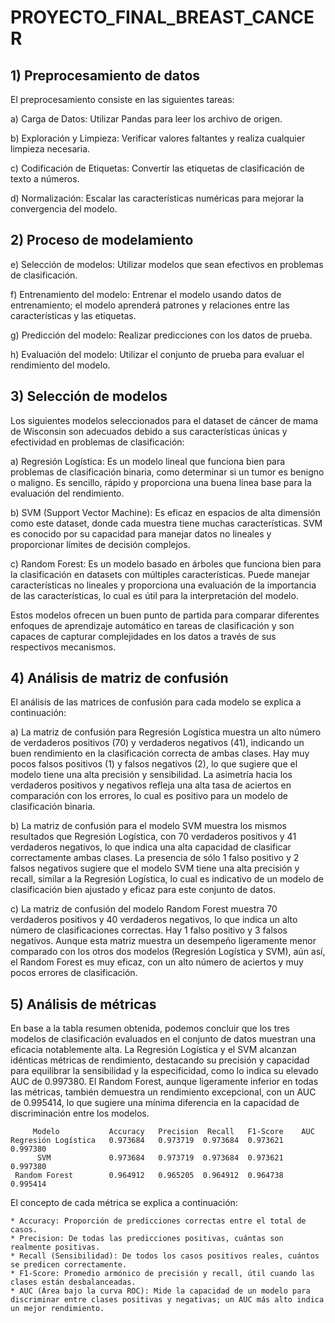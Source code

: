 # PROYECTO_FINAL_BREAST_CANCER

## 1) Preprocesamiento de datos
El preprocesamiento consiste en las siguientes tareas:

a) Carga de Datos: Utilizar Pandas para leer los archivo de origen.

b) Exploración y Limpieza: Verificar valores faltantes y realiza cualquier limpieza necesaria.

c) Codificación de Etiquetas: Convertir las etiquetas de clasificación de texto a números.

d) Normalización: Escalar las características numéricas para mejorar la convergencia del modelo.

## 2) Proceso de modelamiento

e) Selección de modelos: Utilizar modelos que sean efectivos en problemas de clasificación.

f) Entrenamiento del modelo: Entrenar el modelo usando datos de entrenamiento; el modelo aprenderá patrones y relaciones entre las características y las etiquetas.

g) Predicción del modelo: Realizar predicciones con los datos de prueba.

h) Evaluación del modelo: Utilizar el conjunto de prueba para evaluar el rendimiento del modelo.

## 3) Selección de modelos
Los siguientes modelos seleccionados para el dataset de cáncer de mama de Wisconsin son adecuados debido a sus características únicas y efectividad en problemas de clasificación:

a) Regresión Logística: Es un modelo lineal que funciona bien para problemas de clasificación binaria, como determinar si un tumor es benigno o maligno. Es sencillo, rápido y proporciona una buena línea base para la evaluación del rendimiento.

b) SVM (Support Vector Machine): Es eficaz en espacios de alta dimensión como este dataset, donde cada muestra tiene muchas características. SVM es conocido por su capacidad para manejar datos no lineales y proporcionar límites de decisión complejos.

c) Random Forest: Es un modelo basado en árboles que funciona bien para la clasificación en datasets con múltiples características. Puede manejar características no lineales y proporciona una evaluación de la importancia de las características, lo cual es útil para la interpretación del modelo.

Estos modelos ofrecen un buen punto de partida para comparar diferentes enfoques de aprendizaje automático en tareas de clasificación y son capaces de capturar complejidades en los datos a través de sus respectivos mecanismos.

## 4) Análisis de matriz de confusión
El análisis de las matrices de confusión para cada modelo se explica a continuación:

a) La matriz de confusión para Regresión Logística muestra un alto número de verdaderos positivos (70) y verdaderos negativos (41), indicando un buen rendimiento en la clasificación correcta de ambas clases. Hay muy pocos falsos positivos (1) y falsos negativos (2), lo que sugiere que el modelo tiene una alta precisión y sensibilidad. La asimetría hacia los verdaderos positivos y negativos refleja una alta tasa de aciertos en comparación con los errores, lo cual es positivo para un modelo de clasificación binaria.

b) La matriz de confusión para el modelo SVM muestra los mismos resultados que Regresión Logística, con 70 verdaderos positivos y 41 verdaderos negativos, lo que indica una alta capacidad de clasificar correctamente ambas clases. La presencia de sólo 1 falso positivo y 2 falsos negativos sugiere que el modelo SVM tiene una alta precisión y recall, similar a la Regresión Logística, lo cual es indicativo de un modelo de clasificación bien ajustado y eficaz para este conjunto de datos.

c) La matriz de confusión del modelo Random Forest muestra 70 verdaderos positivos y 40 verdaderos negativos, lo que indica un alto número de clasificaciones correctas. Hay 1 falso positivo y 3 falsos negativos. Aunque esta matriz muestra un desempeño ligeramente menor comparado con los otros dos modelos (Regresión Logística y SVM), aún así, el Random Forest es muy eficaz, con un alto número de aciertos y muy pocos errores de clasificación.

## 5) Análisis de métricas
En base a la tabla resumen obtenida, podemos concluir que los tres modelos de clasificación evaluados en el conjunto de datos muestran una eficacia notablemente alta. La Regresión Logística y el SVM alcanzan idénticas métricas de rendimiento, destacando su precisión y capacidad para equilibrar la sensibilidad y la especificidad, como lo indica su elevado AUC de 0.997380. El Random Forest, aunque ligeramente inferior en todas las métricas, también demuestra un rendimiento excepcional, con un AUC de 0.995414, lo que sugiere una mínima diferencia en la capacidad de discriminación entre los modelos.

         Modelo           Accuracy   Precision  Recall   F1-Score    AUC
    Regresión Logística   0.973684   0.973719  0.973684  0.973621  0.997380
          SVM             0.973684   0.973719  0.973684  0.973621  0.997380
     Random Forest        0.964912   0.965205  0.964912  0.964738  0.995414

El concepto de cada métrica se explica a continuación:
    
    * Accuracy: Proporción de predicciones correctas entre el total de casos.
    * Precision: De todas las predicciones positivas, cuántas son realmente positivas.
    * Recall (Sensibilidad): De todos los casos positivos reales, cuántos se predicen correctamente.
    * F1-Score: Promedio armónico de precisión y recall, útil cuando las clases están desbalanceadas.
    * AUC (Área bajo la curva ROC): Mide la capacidad de un modelo para discriminar entre clases positivas y negativas; un AUC más alto indica un mejor rendimiento.
